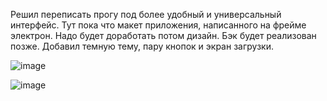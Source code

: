 Решил переписать прогу под более удобный и универсальный интерфейс. Тут пока что макет приложения, написанного на фрейме электрон. Надо будет доработать потом дизайн. Бэк будет реализован позже.
Добавил темную тему, пару кнопок и экран загрузки.

![image](https://github.com/NoonLicht/download_setup_programm_electron/assets/121355541/c7495833-e5ae-4c1c-b78f-66f842ae6fd7)

![image](https://github.com/NoonLicht/download_setup_programm_electron/assets/121355541/945ab44a-557d-498d-b40f-a05e0b93effa)

